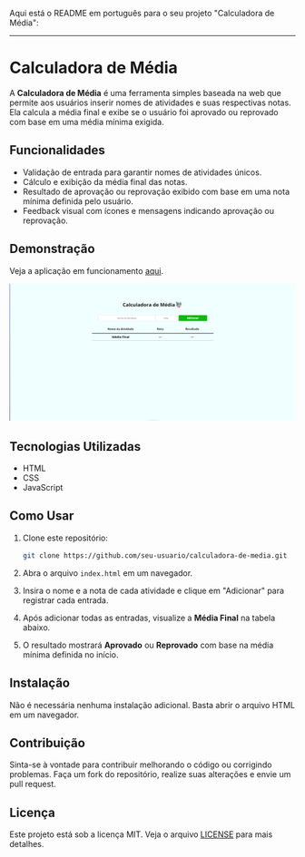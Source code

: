 Aqui está o README em português para o seu projeto "Calculadora de Média":

---

# Calculadora de Média

A **Calculadora de Média** é uma ferramenta simples baseada na web que permite aos usuários inserir nomes de atividades e suas respectivas notas. Ela calcula a média final e exibe se o usuário foi aprovado ou reprovado com base em uma média mínima exigida.

## Funcionalidades

- Validação de entrada para garantir nomes de atividades únicos.
- Cálculo e exibição da média final das notas.
- Resultado de aprovação ou reprovação exibido com base em uma nota mínima definida pelo usuário.
- Feedback visual com ícones e mensagens indicando aprovação ou reprovação.

## Demonstração

Veja a aplicação em funcionamento [aqui](https://average-calculator-mu.vercel.app).

![Preview da Aplicação](/imgs/preview.png)

## Tecnologias Utilizadas

- HTML
- CSS
- JavaScript

## Como Usar

1. Clone este repositório:

   ```bash
   git clone https://github.com/seu-usuario/calculadora-de-media.git
   ```

2. Abra o arquivo `index.html` em um navegador.
3. Insira o nome e a nota de cada atividade e clique em "Adicionar" para registrar cada entrada.
4. Após adicionar todas as entradas, visualize a **Média Final** na tabela abaixo.
5. O resultado mostrará **Aprovado** ou **Reprovado** com base na média mínima definida no início.

## Instalação

Não é necessária nenhuma instalação adicional. Basta abrir o arquivo HTML em um navegador.

## Contribuição

Sinta-se à vontade para contribuir melhorando o código ou corrigindo problemas. Faça um fork do repositório, realize suas alterações e envie um pull request.

## Licença

Este projeto está sob a licença MIT. Veja o arquivo [LICENSE](LICENSE) para mais detalhes.